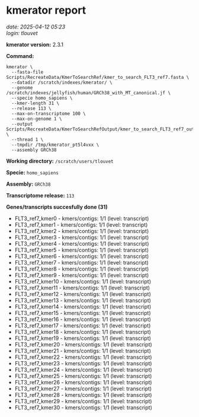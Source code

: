 # kmerator report
*date: 2025-04-12 05:23*  
*login: tlouvet*

**kmerator version:** 2.3.1

**Command:**

```
kmerator \
  --fasta-file Scripts/RecreateData/KmerToSearchRef/kmer_to_search_FLT3_ref7.fasta \
  --datadir /scratch/indexes/kmerator/ \
  --genome /scratch/indexes/jellyfish/human/GRCh38_with_MT_canonical.jf \
  --specie homo_sapiens \
  --kmer-length 31 \
  --release 113 \
  --max-on-transcriptome 100 \
  --max-on-genome 1 \
  --output Scripts/RecreateData/KmerToSearchRefOutput/kmer_to_search_FLT3_ref7_output \
  --thread 1 \
  --tmpdir /tmp/kmerator_pt5l4vxx \
  --assembly GRCh38
```

**Working directory:** `/scratch/users/tlouvet`

**Specie:** `homo_sapiens`

**Assembly:** `GRCh38`

**Transcriptome release:** `113`

**Genes/transcripts succesfully done (31)**

- FLT3_ref7_kmer0 - kmers/contigs: 1/1 (level: transcript)
- FLT3_ref7_kmer1 - kmers/contigs: 1/1 (level: transcript)
- FLT3_ref7_kmer2 - kmers/contigs: 1/1 (level: transcript)
- FLT3_ref7_kmer3 - kmers/contigs: 1/1 (level: transcript)
- FLT3_ref7_kmer4 - kmers/contigs: 1/1 (level: transcript)
- FLT3_ref7_kmer5 - kmers/contigs: 1/1 (level: transcript)
- FLT3_ref7_kmer6 - kmers/contigs: 1/1 (level: transcript)
- FLT3_ref7_kmer7 - kmers/contigs: 1/1 (level: transcript)
- FLT3_ref7_kmer8 - kmers/contigs: 1/1 (level: transcript)
- FLT3_ref7_kmer9 - kmers/contigs: 1/1 (level: transcript)
- FLT3_ref7_kmer10 - kmers/contigs: 1/1 (level: transcript)
- FLT3_ref7_kmer11 - kmers/contigs: 1/1 (level: transcript)
- FLT3_ref7_kmer12 - kmers/contigs: 1/1 (level: transcript)
- FLT3_ref7_kmer13 - kmers/contigs: 1/1 (level: transcript)
- FLT3_ref7_kmer14 - kmers/contigs: 1/1 (level: transcript)
- FLT3_ref7_kmer15 - kmers/contigs: 1/1 (level: transcript)
- FLT3_ref7_kmer16 - kmers/contigs: 1/1 (level: transcript)
- FLT3_ref7_kmer17 - kmers/contigs: 1/1 (level: transcript)
- FLT3_ref7_kmer18 - kmers/contigs: 1/1 (level: transcript)
- FLT3_ref7_kmer19 - kmers/contigs: 1/1 (level: transcript)
- FLT3_ref7_kmer20 - kmers/contigs: 1/1 (level: transcript)
- FLT3_ref7_kmer21 - kmers/contigs: 1/1 (level: transcript)
- FLT3_ref7_kmer22 - kmers/contigs: 1/1 (level: transcript)
- FLT3_ref7_kmer23 - kmers/contigs: 1/1 (level: transcript)
- FLT3_ref7_kmer24 - kmers/contigs: 1/1 (level: transcript)
- FLT3_ref7_kmer25 - kmers/contigs: 1/1 (level: transcript)
- FLT3_ref7_kmer26 - kmers/contigs: 1/1 (level: transcript)
- FLT3_ref7_kmer27 - kmers/contigs: 1/1 (level: transcript)
- FLT3_ref7_kmer28 - kmers/contigs: 1/1 (level: transcript)
- FLT3_ref7_kmer29 - kmers/contigs: 1/1 (level: transcript)
- FLT3_ref7_kmer30 - kmers/contigs: 1/1 (level: transcript)
